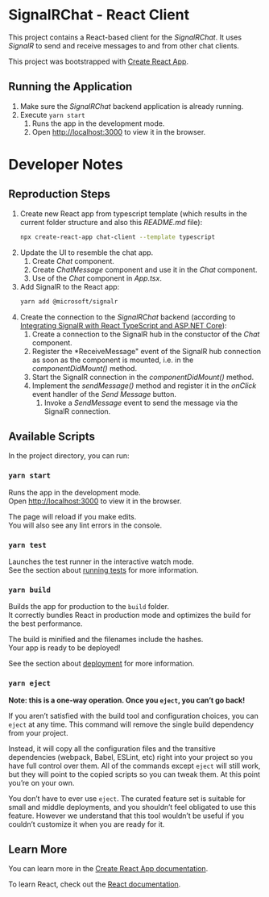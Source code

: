 # SignalRChat - React Client
This project contains a React-based client for the *SignalRChat*. It uses *SignalR* to send and receive messages to and from other chat clients.

This project was bootstrapped with [Create React App](https://github.com/facebook/create-react-app).

## Running the Application
1. Make sure the *SignalRChat* backend application is already running.
2. Execute `yarn start`
    1. Runs the app in the development mode.
    2. Open [http://localhost:3000](http://localhost:3000) to view it in the browser.

# Developer Notes
## Reproduction Steps
1. Create new React app from typescript template (which results in the current folder structure and also this *README.md* file):
    ``` bash
    npx create-react-app chat-client --template typescript
    ```
2. Update the UI to resemble the chat app.
    1. Create *Chat* component.
    2. Create *ChatMessage* component and use it in the *Chat* component.
    3. Use of the *Chat* component in *App.tsx*.
3. Add SignalR to the React app:
    ``` bash
    yarn add @microsoft/signalr
    ```
4. Create the connection to the *SignalRChat* backend (according to [Integrating SignalR with React TypeScript and ASP.NET Core](https://www.roundthecode.com/dotnet/signalr/integrating-signalr-with-react-typescript-and-asp-net-core)):
    1. Create a connection to the SignalR hub in the constuctor of the *Chat* component.
    2. Register the *ReceiveMessage" event of the SignalR hub connection as soon as the component is mounted, i.e. in the *componentDidMount()* method.
    3. Start the SignalR connection in the *componentDidMount()* method.
    4. Implement the *sendMessage()* method and register it in the *onClick* event handler of the *Send Message* button.
        1. Invoke a *SendMessage* event to send the message via the SignalR connection.

## Available Scripts

In the project directory, you can run:

### `yarn start`

Runs the app in the development mode.\
Open [http://localhost:3000](http://localhost:3000) to view it in the browser.

The page will reload if you make edits.\
You will also see any lint errors in the console.

### `yarn test`

Launches the test runner in the interactive watch mode.\
See the section about [running tests](https://facebook.github.io/create-react-app/docs/running-tests) for more information.

### `yarn build`

Builds the app for production to the `build` folder.\
It correctly bundles React in production mode and optimizes the build for the best performance.

The build is minified and the filenames include the hashes.\
Your app is ready to be deployed!

See the section about [deployment](https://facebook.github.io/create-react-app/docs/deployment) for more information.

### `yarn eject`

**Note: this is a one-way operation. Once you `eject`, you can’t go back!**

If you aren’t satisfied with the build tool and configuration choices, you can `eject` at any time. This command will remove the single build dependency from your project.

Instead, it will copy all the configuration files and the transitive dependencies (webpack, Babel, ESLint, etc) right into your project so you have full control over them. All of the commands except `eject` will still work, but they will point to the copied scripts so you can tweak them. At this point you’re on your own.

You don’t have to ever use `eject`. The curated feature set is suitable for small and middle deployments, and you shouldn’t feel obligated to use this feature. However we understand that this tool wouldn’t be useful if you couldn’t customize it when you are ready for it.

## Learn More

You can learn more in the [Create React App documentation](https://facebook.github.io/create-react-app/docs/getting-started).

To learn React, check out the [React documentation](https://reactjs.org/).
